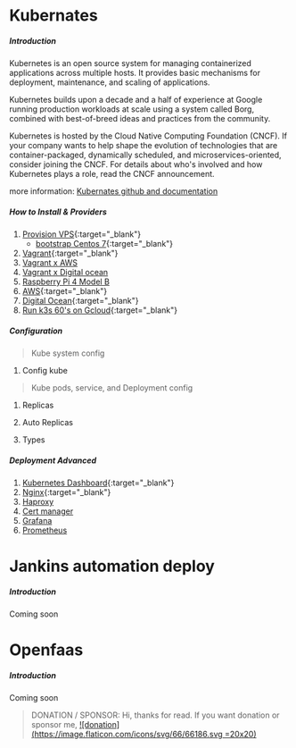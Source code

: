 # Kubernates

##### Introduction
Kubernetes is an open source system for managing containerized applications across multiple hosts. It provides basic mechanisms for deployment, maintenance, and scaling of applications.

Kubernetes builds upon a decade and a half of experience at Google running production workloads at scale using a system called Borg, combined with best-of-breed ideas and practices from the community.

Kubernetes is hosted by the Cloud Native Computing Foundation (CNCF). If your company wants to help shape the evolution of technologies that are container-packaged, dynamically scheduled, and microservices-oriented, consider joining the CNCF. For details about who's involved and how Kubernetes plays a role, read the CNCF announcement.

more information: [Kubernates github and documentation](https://github.com/kubernetes/kubernetes)

##### How to Install & Providers
1. [Provision VPS](https://github.com/juandisay/automation-server/tree/master/setup-kubernetes/ProvisionVPS){:target="_blank"}
   - [bootstrap Centos 7](https://raw.githubusercontent.com/juandisay/automation-server/master/setup-kubernetes/ProvisionVPS/centos7/deploys.sh){:target="_blank"}
2. [Vagrant](https://github.com/juandisay/automation-server/tree/master/setup-kubernetes/vagrant-setup){:target="_blank"}
3. [Vagrant x AWS](#)
4. [Vagrant x Digital ocean](#)
5. [Raspberry Pi 4 Model B](#)
6. [AWS](https://aws.amazon.com/kubernetes/){:target="_blank"}
7. [Digital Ocean](https://www.digitalocean.com/products/kubernetes/){:target="_blank"}
8. [Run k3s 60's on Gcloud](https://raw.githubusercontent.com/juandisay/automation-server/master/setup-kubernetes/gcloud60s/deploys.sh){:target="_blank"}

##### Configuration
> Kube system config

1. Config kube

> Kube pods, service, and Deployment config

1. Replicas
2. Auto Replicas

3. Types
##### Deployment Advanced
1. [Kubernetes Dashboard](https://github.com/juandisay/automation-server/tree/master/Configuration/kubernetes-dashboard){:target="_blank"}
2. [Nginx](https://github.com/juandisay/automation-server/tree/master/Configuration/nginx){:target="_blank"}
3. [Haproxy](#)
4. [Cert manager](#)
5. [Grafana](#)
6. [Prometheus](#)


# Jankins automation deploy

##### Introduction
Coming soon


# Openfaas

##### Introduction
Coming soon

>
> DONATION / SPONSOR:
Hi, thanks for read.
If you want donation or sponsor me,
[![donation](https://image.flaticon.com/icons/svg/66/66186.svg =20x20)](https://www.paypal.me/juandisay)
